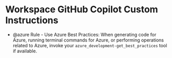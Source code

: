 # Workspace GitHub Copilot Custom Instructions

- @azure Rule - Use Azure Best Practices: When generating code for Azure, running terminal commands for Azure, or performing operations related to Azure, invoke your `azure_development-get_best_practices` tool if available.
